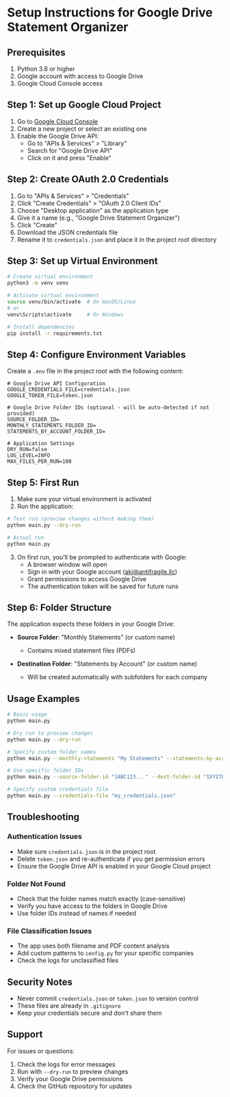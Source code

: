 # Setup Instructions for Google Drive Statement Organizer

## Prerequisites

1. Python 3.8 or higher
2. Google account with access to Google Drive
3. Google Cloud Console access

## Step 1: Set up Google Cloud Project

1. Go to [Google Cloud Console](https://console.cloud.google.com/)
2. Create a new project or select an existing one
3. Enable the Google Drive API:
   - Go to "APIs & Services" > "Library"
   - Search for "Google Drive API"
   - Click on it and press "Enable"

## Step 2: Create OAuth 2.0 Credentials

1. Go to "APIs & Services" > "Credentials"
2. Click "Create Credentials" > "OAuth 2.0 Client IDs"
3. Choose "Desktop application" as the application type
4. Give it a name (e.g., "Google Drive Statement Organizer")
5. Click "Create"
6. Download the JSON credentials file
7. Rename it to `credentials.json` and place it in the project root directory

## Step 3: Set up Virtual Environment

```bash
# Create virtual environment
python3 -m venv venv

# Activate virtual environment
source venv/bin/activate  # On macOS/Linux
# or
venv\Scripts\activate     # On Windows

# Install dependencies
pip install -r requirements.txt
```

## Step 4: Configure Environment Variables

Create a `.env` file in the project root with the following content:

```env
# Google Drive API Configuration
GOOGLE_CREDENTIALS_FILE=credentials.json
GOOGLE_TOKEN_FILE=token.json

# Google Drive Folder IDs (optional - will be auto-detected if not provided)
SOURCE_FOLDER_ID=
MONTHLY_STATEMENTS_FOLDER_ID=
STATEMENTS_BY_ACCOUNT_FOLDER_ID=

# Application Settings
DRY_RUN=false
LOG_LEVEL=INFO
MAX_FILES_PER_RUN=100
```

## Step 5: First Run

1. Make sure your virtual environment is activated
2. Run the application:

```bash
# Test run (preview changes without making them)
python main.py --dry-run

# Actual run
python main.py
```

3. On first run, you'll be prompted to authenticate with Google:
   - A browser window will open
   - Sign in with your Google account (aki@antifragile.llc)
   - Grant permissions to access Google Drive
   - The authentication token will be saved for future runs

## Step 6: Folder Structure

The application expects these folders in your Google Drive:

- **Source Folder**: "Monthly Statements" (or custom name)
  - Contains mixed statement files (PDFs)
  
- **Destination Folder**: "Statements by Account" (or custom name)
  - Will be created automatically with subfolders for each company

## Usage Examples

```bash
# Basic usage
python main.py

# Dry run to preview changes
python main.py --dry-run

# Specify custom folder names
python main.py --monthly-statements "My Statements" --statements-by-account "Organized Statements"

# Use specific folder IDs
python main.py --source-folder-id "1ABC123..." --dest-folder-id "1XYZ789..."

# Specify custom credentials file
python main.py --credentials-file "my_credentials.json"
```

## Troubleshooting

### Authentication Issues
- Make sure `credentials.json` is in the project root
- Delete `token.json` and re-authenticate if you get permission errors
- Ensure the Google Drive API is enabled in your Google Cloud project

### Folder Not Found
- Check that the folder names match exactly (case-sensitive)
- Verify you have access to the folders in Google Drive
- Use folder IDs instead of names if needed

### File Classification Issues
- The app uses both filename and PDF content analysis
- Add custom patterns to `config.py` for your specific companies
- Check the logs for unclassified files

## Security Notes

- Never commit `credentials.json` or `token.json` to version control
- These files are already in `.gitignore`
- Keep your credentials secure and don't share them

## Support

For issues or questions:
1. Check the logs for error messages
2. Run with `--dry-run` to preview changes
3. Verify your Google Drive permissions
4. Check the GitHub repository for updates
